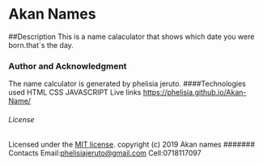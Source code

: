 # Akan Names
##Description
This is a name calaculator that shows which date you were born.that`s  the day.
### Author and Acknowledgment
The name calculator is generated by phelisia jeruto.
####Technologies used
HTML
CSS
JAVASCRIPT
Live links
https://phelisia.github.io/Akan-Name/

###### License
Licensed under the [MIT license](LICENSE).
copyright (c) 2019 Akan names
####### Contacts
Email:phelisiajeruto@gmail.com
Cell:0718117097
